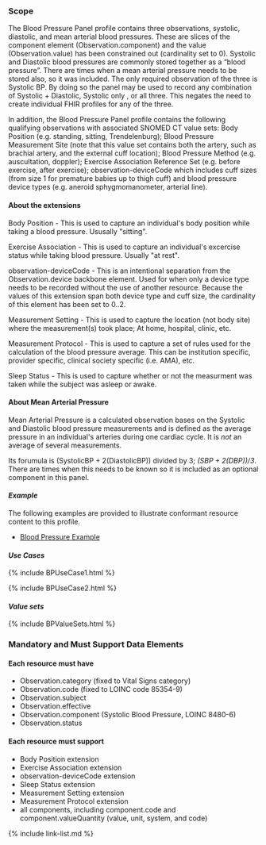 ### Scope

The Blood Pressure Panel profile contains three observations, systolic, diastolic, and mean arterial blood pressures. These are slices of the component element (Observation.component) and the value (Observation.value) has been constrained out (cardinality set to 0).  Systolic and Diastolic blood pressures are commonly stored together as a “blood pressure”. There are times when a mean arterial pressure needs to be stored also, so it was included.  The only required observation of the three is Systolic BP.  By doing so the panel may be used to record any combination of Systolic + Diastolic, Systolic only , or all three.  This negates the need to create individual FHIR profiles for any of the three.

In addition, the Blood Pressure Panel profile contains the following qualifying observations with associated SNOMED CT value sets: Body Position (e.g. standing, sitting, Trendelenburg); Blood Pressure Measurement Site (note that this value set contains both the artery, such as brachial artery,  and the external cuff location); Blood Pressure Method (e.g. auscultation, doppler); Exercise Association Reference Set (e.g. before exercise, after exercise); observation-deviceCode which includes cuff sizes (from size 1 for premature babies up to thigh cuff) and blood pressure device types (e.g. aneroid sphygmomanometer, arterial line).

#### About the extensions

Body Position - This is used to capture an individual's body position while taking a blood pressure.  Ususally "sitting".

Exercise Association - This is used to capture an individual's excercise status while taking blood pressure.  Usually "at rest".

observation-deviceCode - This is an intentional separation from the Observation.device backbone element.  Used for when only a device type needs to be recorded without the use of another resource.  Because the values of this extension span both device type and cuff size, the cardinality of this element has been set to 0..2.

Measurement Setting - This is used to capture the location (not body site) where the measurement(s) took place; At home, hospital, clinic, etc.

Measurement Protocol - This is used to capture a set of rules used for the calculation of the blood pressure average.  This can be institution specific, provider specific, clinical society specific (i.e. AMA), etc.

Sleep Status - This is used to capture whether or not the measurment was taken while the subject was asleep or awake.

#### About Mean Arterial Pressure

Mean Arterial Pressure is a calculated observation bases on the Systolic and Diastolic blood pressure measurements and is defined as the average pressure in an individual's arteries during one cardiac cycle.  It is *not* an average of several measurements.

Its forumula is (SystolicBP + 2(DiastolicBP)) divided by 3; *(SBP + 2(DBP))/3*.   There are times when this needs to be known so it is included as an optional component in this panel.

#### *Example*

The following examples are provided to illustrate conformant resource content to this profile.

- [Blood Pressure Example](Observation-BloodPressurePanel-example.html)

#### *Use Cases*

{% include BPUseCase1.html %}

{% include BPUseCase2.html %}

#### ***Value sets***

{% include BPValueSets.html %}

### Mandatory and Must Support Data Elements

#### Each resource must have

- Observation.category (fixed to Vital Signs category)
- Observation.code (fixed to LOINC code 85354-9)
- Observation.subject
- Observation.effective
- Observation.component (Systolic Blood Pressure, LOINC 8480-6)
- Observation.status

#### Each resource must support

- Body Position extension
- Exercise Association extension
- observation-deviceCode extension
- Sleep Status extension
- Measurement Setting extension
- Measurement Protocol extension
- all components, including component.code and component.valueQuantity (value, unit, system, and code) 

{% include link-list.md %}
